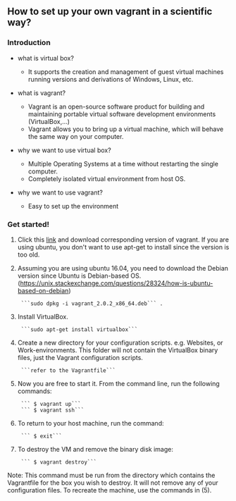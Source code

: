 ## How to set up your own vagrant in a scientific way?

### Introduction

* what is virtual box?

  - It supports the creation and management of guest virtual machines running versions and derivations of Windows, Linux, etc.
  
* what is vagrant?

  - Vagrant is an open-source software product for building and maintaining portable virtual software development environments (VirtualBox,...)
  - Vagrant allows you to bring up a virtual machine, which will behave the same way on your computer.
  
* why we want to use virtual box?

  - Multiple Operating Systems at a time without restarting the single computer.
  - Completely isolated virtual environment from host OS. 
 
* why we want to use vagrant?
  - Easy to set up the environment

### Get started!

1. Click this [link](https://www.vagrantup.com/downloads.html) and download corresponding version of vagrant. If you are using ubuntu, you don't want to use apt-get to install since the version is too old.

2. Assuming you are using ubuntu 16.04, you need to download the Debian version since Ubuntu is Debian-based OS. (https://unix.stackexchange.com/questions/28324/how-is-ubuntu-based-on-debian)

        ```sudo dpkg -i vagrant_2.0.2_x86_64.deb``` . 

3. Install VirtualBox.

        ```sudo apt-get install virtualbox```

4. Create a new directory for your configuration scripts. e.g. Websites, or Work-environments. This folder will not contain the VirtualBox binary files, just the Vagrant configuration scripts. 

        ```refer to the Vagrantfile```

5. Now you are free to start it. From the command line, run the following commands:

        ``` $ vagrant up```
        ``` $ vagrant ssh```
        
6. To return to your host machine, run the command:

        ``` $ exit```
        
7. To destroy the VM and remove the binary disk image:

        ``` $ vagrant destroy``` 
        
Note: This command must be run from the directory which contains the Vagrantfile for the box you wish to destroy. It will not remove any of your configuration files. To recreate the machine, use the commands in (5).
